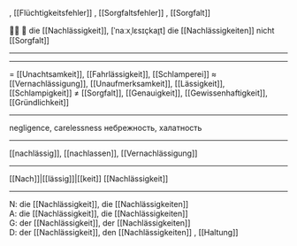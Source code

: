 
, [[Flüchtigkeitsfehler]]
, [[Sorgfaltsfehler]]
, [[Sorgfalt]]

🤦‍♀️ 🔴 die [[Nachlässigkeit]], [ˈnaːxˌlɛsɪçkaɪ̯t]
die [[Nachlässigkeiten]] nicht [[Sorgfalt]]

---

---
= [[Unachtsamkeit]], [[Fahrlässigkeit]], [[Schlamperei]]
≈ [[Vernachlässigung]], [[Unaufmerksamkeit]], [[Lässigkeit]], [[Schlampigkeit]]
≠ [[Sorgfalt]], [[Genauigkeit]], [[Gewissenhaftigkeit]], [[Gründlichkeit]]

---
negligence, carelessness
небрежность, халатность

---
[[nachlässig]], [[nachlassen]], [[Vernachlässigung]]

---
[[Nach]]|[[lässig]]|[[keit]]
[[Nachlässigkeit]]


---
N: die [[Nachlässigkeit]], die [[Nachlässigkeiten]]  
A: die [[Nachlässigkeit]], die [[Nachlässigkeiten]]  
G: der [[Nachlässigkeit]], der [[Nachlässigkeiten]]  
D: der [[Nachlässigkeit]], den [[Nachlässigkeiten]]
, [[Haltung]]